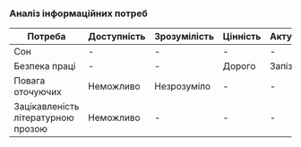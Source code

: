 ### Аналіз інформаційних потреб
| Потреба                            | Доступність | Зрозумілість | Цінність | Актуальність |
| ---------------------------------- | ----------- | -----------  | -------- | ------------ |
| Сон                                | -           | -            | -        | -            |
| Безпека праці                      | -           | -            | Дорого   | Запізно      |
| Повага оточуючих                   | Неможливо   | Незрозуміло  | -        | -            |
| Зацікавленість літературною прозою | Неможливо   | -            | -        | -            |
